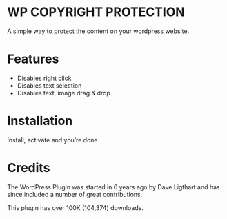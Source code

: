 # WP COPYRIGHT PROTECTION
A simple way to protect the content on your wordpress website.

# Features

- Disables right click
- Disables text selection 
- Disables text, image drag & drop

# Installation

Install, activate and you’re done.

# Credits
The WordPress Plugin was started in 6 years ago by Dave Ligthart and has since included a number of great contributions.

This plugin has over 100K (104,374) downloads.
